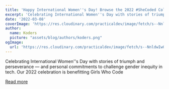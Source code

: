 ```yaml
---
title: 'Happy International Women''s Day! Browse the 2022 #SheCoded Collection and Contribute Your Own Story. '
excerpt: 'Celebrating International Women''s Day with stories of triumph and perseverance — and personal commitments to challenge gender inequity in tech. Our 2022 celebration is benefitting Girls Who Code'
date: '2022-03-08'
coverImage: 'https://res.cloudinary.com/practicaldev/image/fetch/s--NnldwIwO--/c_imagga_scale,f_auto,fl_progressive,h_420,q_auto,w_1000/https://dw71fyauz7yz9.cloudfront.net/video-upload__333c38ee008acfd24becb519cf64d597/thumbs-video-upload__333c38ee008acfd24becb519cf64d597-00001.png'
author:
  name: Koders
  picture: "assets/blog/authors/koders.png"
ogImage:
  url: 'https://res.cloudinary.com/practicaldev/image/fetch/s--NnldwIwO--/c_imagga_scale,f_auto,fl_progressive,h_420,q_auto,w_1000/https://dw71fyauz7yz9.cloudfront.net/video-upload__333c38ee008acfd24becb519cf64d597/thumbs-video-upload__333c38ee008acfd24becb519cf64d597-00001.png'
---
```


Celebrating International Women''s Day with stories of triumph and perseverance — and personal commitments to challenge gender inequity in tech. Our 2022 celebration is benefitting Girls Who Code

[Read more](https://dev.to/devteam/happy-international-womens-day-browse-the-2022-shecoded-collection-and-contribute-your-own-story-lno)
